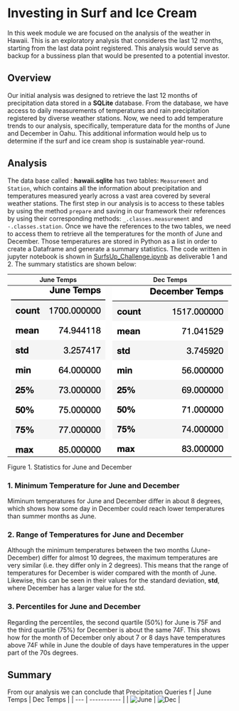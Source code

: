 # Investing in Surf and Ice Cream

In this week module we are focused on the analysis of the weather in Hawaii.  This is an exploratory analysis that consideres the last 12 months, starting from the last data point registered.  This analysis would serve as backup for a bussiness plan that would be presented to a potential investor.

## Overview

Our initial analysis was designed to retrieve the last 12 months of precipitation data stored in a **SQLite** database. From the database, we have access to daily measurements of temperatures and rain precipitation registered by diverse weather stations.  Now, we need to add temperature trends to our analysis, specifically, temperature data for the months of June and December in Oahu.  This additional information would help us to determine if the surf and ice cream shop is sustainable year-round.

## Analysis

The data base called : **hawaii.sqlite** has two tables: `Measurement` and `Station`, which contains all the information about precipitation and temperatures measured yearly across a vast area covered by several weather stations. The first step in our analysis is to access to these tables by using the method `prepare` and saving in our framework their references by using their corresponding methods:  `_.classes.measurement` and `-.classes.station`.  Once we have the references to the two tables, we need to access them to retrieve all the temperatures for the month of June and December. Those temperatures are stored in Python as a list  in order to create a Dataframe and generate a summary statistics. The code written in jupyter notebook is shown in  [SurfsUp_Challenge.ipynb](https://github.com/LeidyDoradoM/SurfsUp_Challenge/blob/main/SurfsUp_Challenge.ipynb) as deliverable 1 and 2. The summary statistics are shown below:

| June Temps | Dec Temps |
| --- | ----------- |
| ![June](https://raw.githubusercontent.com/LeidyDoradoM/SurfsUp_Challenge/main/Resources/df_JuneStats.png) | ![Dec](https://raw.githubusercontent.com/LeidyDoradoM/SurfsUp_Challenge/main/Resources/df_DecStats.png) |

Figure 1. Statistics for June and December

### 1. Minimum Temperature for June and December

Miminum temperatures for June  and December differ in about 8 degrees, which shows how some day in December could reach lower temperatures than summer months as June.

### 2. Range of Temperatures for June and December

Although the minimum temperatures between the two months (June-December) differ for almost 10 degrees, the maximum temperatures are very similar (i.e. they differ only in 2 degrees). This means that the range of temperatures for December is wider compared with the month of June.  Likewise, this can be seen in their values for the standard deviation, **std**, where December has a larger value for the std.

### 3. Percentiles for June and December

Regarding the percentiles, the second quartile (50%) for June is 75F and the third quartile (75%) for December is about the same 74F.  This shows how for the month of December only about 7 or 8 days have temperatures above 74F while in June the double of days have temperatures in the upper part of the 70s degrees.

## Summary

From our analysis we can conclude that 
Precipitation Queries f
| June Temps | Dec Temps |
| --- | ----------- |
| ![June](https://raw.githubusercontent.com/LeidyDoradoM/SurfsUp_Challenge/main/Resources/df_prcpJuneStats.png) | ![Dec](https://raw.githubusercontent.com/LeidyDoradoM/SurfsUp_Challenge/main/Resources/df_prcpDecStats.png) |